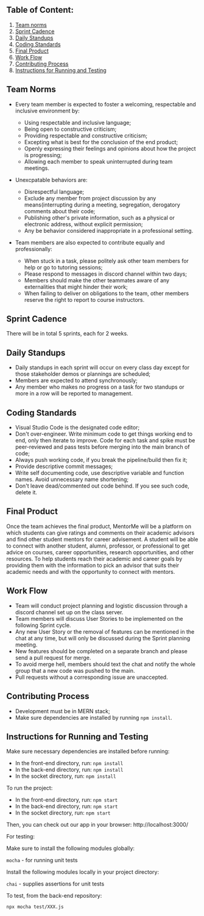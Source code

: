 <!-- essentially a contract agreement among developers and contributors
includes the project's values and team norms, including the definition of done - final product
includes the Git workflow that the team follows
includes a detailed description of the rules of contributing and any considerations or how and what to contribute -->
## Table of Content:
1. [Team norms](#Team-Norms)
2. [Sprint Cadence](#sprint-cadence)
3. [Daily Standups](#daily-standups)
4. [Coding Standards](#coding-standards)
5. [Final Product](#Final-Product)
6. [Work Flow](#Work-Flow)
7. [Contributing Process](#Contributing-Process)
8. [Instructions for Running and Testing](#instructions-for-running-and-testing)
## Team Norms
- Every team member is expected to foster a welcoming, respectable and inclusive environment by:
    - Using respectable and inclusive language;
    - Being open to constructive criticism;
    - Providing respectable and constructive criticism;
    - Excepting what is best for the conclusion of the end product;
    - Openly expressing their feelings and opinions about how the project is progressing;
    - Allowing each member to speak uninterrupted during team meetings.

- Unexcpatable behaviors are:
    - Disrespectful language;
    - Exclude any member from project discussion by any means(interrupting during a meeting, segregation, derogatory comments about their code;
    - Publishing other's private information, such as a physical or electronic address, without explicit permission;
    - Any be behavior considered inappropriate in a professional setting.

- Team members are also expected to contribute equally and professionally:
    - When stuck in a task, please politely ask other team members for help or go to tutoring sessions;
    - Please respond to messages in discord channel within two days;
    - Members should make the other teammates aware of any externalities that might hinder their work;
    - When failing to deliver on obligations to the team, other members reserve the right to report to course instructors.

## Sprint Cadence
There will be in total 5 sprints, each for 2 weeks.

## Daily Standups
- Daily standups in each sprint will occur on every class day except for those stakeholder demos or plannings are scheduled;
- Members are expected to attend synchronously;
- Any member who makes no progress on a task for two standups or more in a row will be reported to management.

## Coding Standards
- Visual Studio Code is the designated code editor;
- Don't over-engineer. Write minimum code to get things working end to end, only then iterate to improve. Code for each task and spike must be peer-reviewed and pass tests before merging into the main branch of code;
- Always push working code, if you break the pipeline/build then fix it;
- Provide descriptive commit messages;
- Write self documenting code, use descriptive variable and function names. Avoid unnecessary name shortening;
- Don't leave dead/commented out code behind. If you see such code, delete it.


## Final Product
Once the team achieves the final product, MentorMe will be a platform on which students can give ratings and comments on their academic advisors and find other student mentors for career advisement. A student will be able to connect with another student, alumni, professor, or professional to get advice on courses, career opportunities, research opportunities, and other resources.
To help students reach their academic and career goals by providing them with the information to pick an advisor that suits their academic needs and with the opportunity to connect with mentors.
## Work Flow
- Team will conduct project planning and logistic discussion through a discord channel set up on the class server.
- Team members will discuss User Stories to be implemented on the following Sprint cycle.
- Any new User Story or the removal of features can be mentioned in the chat at any time, but will only be discussed during the Sprint planning meeting. 
- New features should be completed on a separate branch and please send a pull request for merge.
- To avoid merge hell, members should text the chat and notify the whole group that a new code was pushed to the main. 
- Pull requests without a corresponding issue are unaccepted.

## Contributing Process
- Development must be in MERN stack;
- Make sure dependencies are installed by running `npm install`.

## Instructions for Running and Testing
Make sure necessary dependencies are installed before running:
- In the front-end directory, run: `npm install`
- In the back-end directory, run: `npm install`
- In the socket directory, run: `npm install`

To run the project:
- In the front-end directory, run: 
    `npm start`
- In the back-end directory, run:    `npm start`
- In the socket directory, run: `npm start`

Then, you can check out our app in your browser: http://localhost:3000/


For testing:

Make sure to install the following modules globally:

 `mocha` - for running unit tests

Install the following modules locally in your project directory:

 `chai` - supplies assertions for unit tests

To test, from the back-end repository:

    npx mocha test/XXX.js


